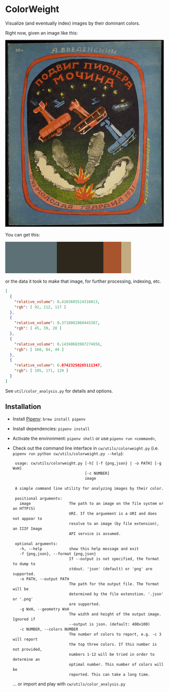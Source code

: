 # ColorWeight

Visualize (and eventually index) images by their dominant colors.

Right now, given an image like this:

![some book cover](https://raw.githubusercontent.com/jpstroop/colorweight/master/samples/01_in.jpg)

You can get this:

![sample output](https://raw.githubusercontent.com/jpstroop/colorweight/master/samples/01_out.png)

or the data it took to make that image, for further processing, indexing, etc.

```json
[
  {
    "relative_volume": 0.4103605514316013,
    "rgb": [ 92, 112, 117 ]
  },
  {
    "relative_volume": 0.3718001060445387,
    "rgb": [ 45, 39, 28 ]
  },
  {
    "relative_volume": 0.14360683987274656,
    "rgb": [ 168, 84, 44 ]
  },
  {
    "relative_volume": 0.07423250265111347,
    "rgb": [ 195, 171, 129 ]
  }
]

```


See `util/color_analysis.py` for details and options.

## Installation

 * Install [Pipenv](https://packaging.python.org/tutorials/managing-dependencies/#installing-pipenv): `brew install pipenv`
 * Install dependencies: `pipenv install`
 * Activate the environment: `pipenv shell` or use `pipenv run <command>`,
 * Check out the command line interface in `cw/utils/colorweight.py` (i.e. `pipenv run python cw/utils/colorweight.py --help`):

    ```
     usage: cw/utils/colorweight.py [-h] [-f {png,json} | -o PATH] [-g WxH]
                                    [-c NUMBER]
                                    image

     A simple command line utility for analyzing images by their color.

     positional arguments:
       image                 The path to an image on the file system or an HTTP(S)
                             URI. If the arguement is a URI and does not appear to
                             resolve to an image (by file extension), an IIIF Image
                             API service is assumed.

     optional arguments:
       -h, --help            show this help message and exit
       -f {png,json}, --format {png,json}
                             If --output is not specified, the format to dump to
                             stdout. 'json' (default) or 'png' are supported.
       -o PATH, --output PATH
                             The path for the output file. The format will be
                             determined by the file extenstion. '.json' or '.png'
                             are supported.
       -g WxH, --geometry WxH
                             The width and height of the output image. Ignored if
                             --output is json. (default: 400x100)
       -c NUMBER, --colors NUMBER
                             The number of colors to report, e.g. -c 3 will report
                             the top three colors. If this number is not provided,
                             numbers 1-12 will be tried in order to determine an
                             optimal number. This number of colors will be
                             reported. This can take a long time.
    ```
    ... or import and play with `cw/utils/color_analysis.py`
